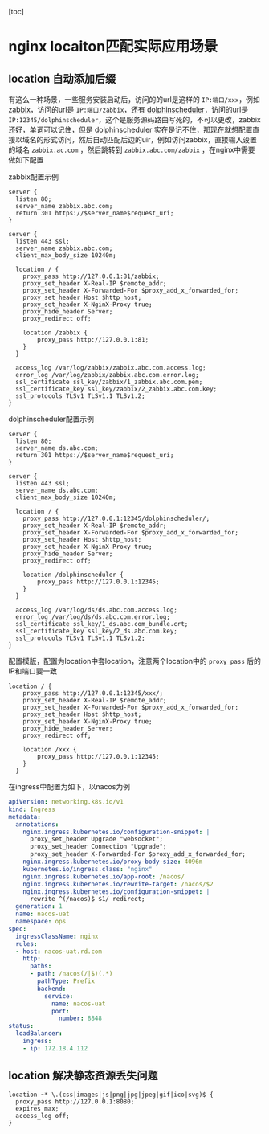 [toc]

# nginx locaiton匹配实际应用场景

## location 自动添加后缀

有这么一种场景，一些服务安装启动后，访问的的url是这样的 `IP:端口/xxx`，例如 [zabbix](https://github.com/zabbix/zabbix)，访问的url是 `IP:端口/zabbix`，还有 [dolphinscheduler](https://github.com/apache/incubator-dolphinscheduler)，访问的url是 `IP:12345/dolphinscheduler`，这个是服务源码路由写死的，不可以更改，zabbix还好，单词可以记住，但是 dolphinscheduler 实在是记不住，那现在就想配置直接以域名的形式访问，然后自动匹配后边的uir，例如访问zabbix，直接输入设置的域名 `zabbix.ac.com` ，然后跳转到 `zabbix.abc.com/zabbix` ，在nginx中需要做如下配置



zabbix配置示例

```nginx
server {
  listen 80;
  server_name zabbix.abc.com;
  return 301 https://$server_name$request_uri;
}

server {
  listen 443 ssl;
  server_name zabbix.abc.com;
  client_max_body_size 10240m;

  location / {
    proxy_pass http://127.0.0.1:81/zabbix;
    proxy_set_header X-Real-IP $remote_addr;
    proxy_set_header X-Forwarded-For $proxy_add_x_forwarded_for;
    proxy_set_header Host $http_host;
    proxy_set_header X-NginX-Proxy true;
    proxy_hide_header Server;
    proxy_redirect off;

    location /zabbix {
        proxy_pass http://127.0.0.1:81;
    }
  }

  access_log /var/log/zabbix/zabbix.abc.com.access.log;
  error_log /var/log/zabbix/zabbix.abc.com.error.log;
  ssl_certificate ssl_key/zabbix/1_zabbix.abc.com.pem;
  ssl_certificate_key ssl_key/zabbix/2_zabbix.abc.com.key;
  ssl_protocols TLSv1 TLSv1.1 TLSv1.2;
}
```





dolphinscheduler配置示例

```nginx
server {
  listen 80;
  server_name ds.abc.com;
  return 301 https://$server_name$request_uri;
}

server {
  listen 443 ssl;
  server_name ds.abc.com;
  client_max_body_size 10240m;

  location / {
    proxy_pass http://127.0.0.1:12345/dolphinscheduler/;
    proxy_set_header X-Real-IP $remote_addr;
    proxy_set_header X-Forwarded-For $proxy_add_x_forwarded_for;
    proxy_set_header Host $http_host;
    proxy_set_header X-NginX-Proxy true;
    proxy_hide_header Server;
    proxy_redirect off;

    location /dolphinscheduler {
        proxy_pass http://127.0.0.1:12345;
    }
  }

  access_log /var/log/ds/ds.abc.com.access.log;
  error_log /var/log/ds/ds.abc.com.error.log;
  ssl_certificate ssl_key/1_ds.abc.com_bundle.crt;
  ssl_certificate_key ssl_key/2_ds.abc.com.key;
  ssl_protocols TLSv1 TLSv1.1 TLSv1.2;
}
```





配置模版，配置为location中套location，注意两个location中的 `proxy_pass` 后的IP和端口要一致

```nginx
location / {
    proxy_pass http://127.0.0.1:12345/xxx/;
    proxy_set_header X-Real-IP $remote_addr;
    proxy_set_header X-Forwarded-For $proxy_add_x_forwarded_for;
    proxy_set_header Host $http_host;
    proxy_set_header X-NginX-Proxy true;
    proxy_hide_header Server;
    proxy_redirect off;

    location /xxx {
        proxy_pass http://127.0.0.1:12345;
    }
  }
```



在ingress中配置为如下，以nacos为例

```yaml
apiVersion: networking.k8s.io/v1
kind: Ingress
metadata:
  annotations:
    nginx.ingress.kubernetes.io/configuration-snippet: |
      proxy_set_header Upgrade "websocket";
      proxy_set_header Connection "Upgrade";
      proxy_set_header X-Forwarded-For $proxy_add_x_forwarded_for;
    nginx.ingress.kubernetes.io/proxy-body-size: 4096m
    kubernetes.io/ingress.class: "nginx"
    nginx.ingress.kubernetes.io/app-root: /nacos/
    nginx.ingress.kubernetes.io/rewrite-target: /nacos/$2
    nginx.ingress.kubernetes.io/configuration-snippet: |
      rewrite ^(/nacos)$ $1/ redirect;
  generation: 1
  name: nacos-uat
  namespace: ops
spec:
  ingressClassName: nginx
  rules:
  - host: nacos-uat.rd.com
    http:
      paths:
      - path: /nacos(/|$)(.*)
        pathType: Prefix
        backend:
          service:
            name: nacos-uat
            port:
              number: 8848
status:
  loadBalancer:
    ingress:
    - ip: 172.18.4.112
```



## location 解决静态资源丢失问题

```nginx
location ~* \.(css|images|js|png|jpg|jpeg|gif|ico|svg)$ {
  proxy_pass http://127.0.0.1:8080;
  expires max;
  access_log off;
}
```

